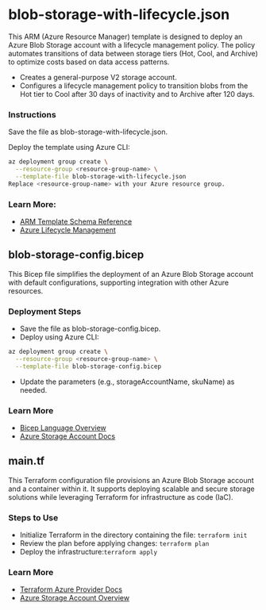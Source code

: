 # blob-storage-with-lifecycle.json
This ARM (Azure Resource Manager) template is designed to deploy an Azure Blob Storage account with a lifecycle management policy. The policy automates transitions of data between storage tiers (Hot, Cool, and Archive) to optimize costs based on data access patterns.

- Creates a general-purpose V2 storage account.
- Configures a lifecycle management policy to transition blobs from the Hot tier to Cool after 30 days of inactivity and to Archive after 120 days.

### Instructions
Save the file as blob-storage-with-lifecycle.json.

Deploy the template using Azure CLI:
```bash
az deployment group create \
  --resource-group <resource-group-name> \
  --template-file blob-storage-with-lifecycle.json
Replace <resource-group-name> with your Azure resource group.
```
### Learn More:
- [ARM Template Schema Reference](https://learn.microsoft.com/azure/azure-resource-manager/templates/syntax?WT.mc_id=%3Fwt.mc_id%3Dstudentamb_260352)
- [Azure Lifecycle Management](https://learn.microsoft.com/azure/storage/blobs/lifecycle-management-policy-configure?tabs=azure-portal&WT.mc_id=%3Fwt.mc_id%3Dstudentamb_260352)


## blob-storage-config.bicep
This Bicep file simplifies the deployment of an Azure Blob Storage account with default configurations, supporting integration with other Azure resources.

### Deployment Steps
- Save the file as blob-storage-config.bicep.
- Deploy using Azure CLI:
```bash
az deployment group create \
  --resource-group <resource-group-name> \
  --template-file blob-storage-config.bicep
```
- Update the parameters (e.g., storageAccountName, skuName) as needed.

### Learn More
- [Bicep Language Overview](https://learn.microsoft.com/azure/azure-resource-manager/bicep/overview?tabs=bicep&WT.mc_id=%3Fwt.mc_id%3Dstudentamb_260352)
- [Azure Storage Account Docs](https://learn.microsoft.com/azure/storage/common/storage-account-overview?WT.mc_id=%3Fwt.mc_id%3Dstudentamb_260352)

## main.tf
This Terraform configuration file provisions an Azure Blob Storage account and a container within it. It supports deploying scalable and secure storage solutions while leveraging Terraform for infrastructure as code (IaC).

### Steps to Use
- Initialize Terraform in the directory containing the file: `terraform init`
- Review the plan before applying changes: `terraform plan`
- Deploy the infrastructure:`terraform apply`

### Learn More
- [Terraform Azure Provider Docs](https://learn.microsoft.com/azure/developer/terraform/?WT.mc_id=%3Fwt.mc_id%3Dstudentamb_260352)
- [Azure Storage Account Overview](https://learn.microsoft.com/azure/storage/common/storage-account-overview?WT.mc_id=%3Fwt.mc_id%3Dstudentamb_260352)
